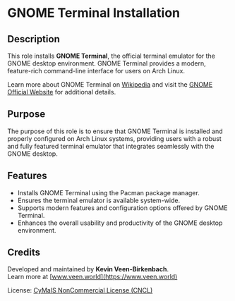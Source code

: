 # GNOME Terminal Installation

## Description

This role installs **GNOME Terminal**, the official terminal emulator for the GNOME desktop environment. GNOME Terminal provides a modern, feature-rich command-line interface for users on Arch Linux.

Learn more about GNOME Terminal on [Wikipedia](https://en.wikipedia.org/wiki/GNOME_Terminal) and visit the [GNOME Official Website](https://www.gnome.org) for additional details.

## Purpose

The purpose of this role is to ensure that GNOME Terminal is installed and properly configured on Arch Linux systems, providing users with a robust and fully featured terminal emulator that integrates seamlessly with the GNOME desktop.

## Features

- Installs GNOME Terminal using the Pacman package manager.
- Ensures the terminal emulator is available system-wide.
- Supports modern features and configuration options offered by GNOME Terminal.
- Enhances the overall usability and productivity of the GNOME desktop environment.

## Credits

Developed and maintained by **Kevin Veen-Birkenbach**.  
Learn more at [www.veen.world](https://www.veen.world)

License: [CyMaIS NonCommercial License (CNCL)](https://s.veen.world/cncl)